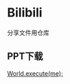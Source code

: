 # Bilibili
分享文件用仓库

## PPT下载
[World.execute(me);](https://github.com/haohaostudio/Bilibili/blob/main/World.execute(me).pptx?raw=true)
